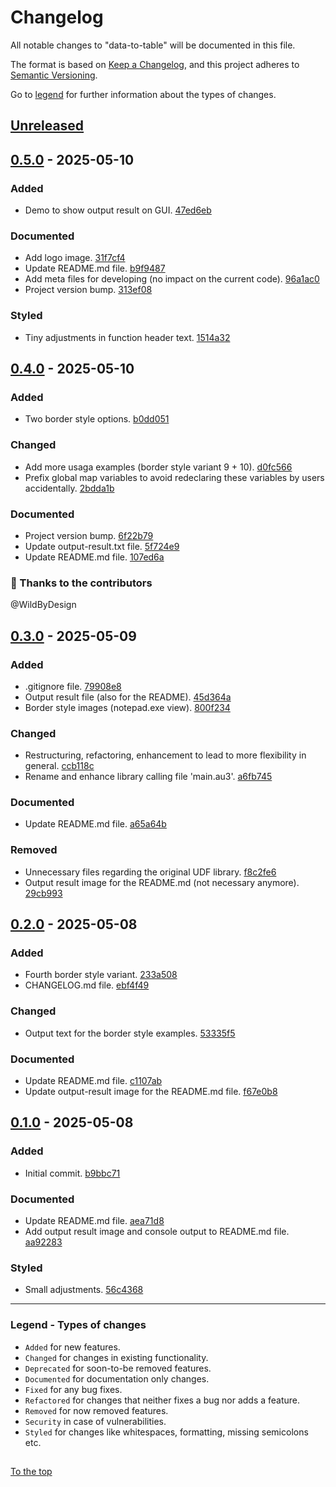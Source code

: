 #####

# Changelog

All notable changes to "data-to-table" will be documented in this file.

The format is based on [Keep a Changelog](https://keepachangelog.com/en/1.0.0/),
and this project adheres to [Semantic Versioning](https://semver.org/spec/v2.0.0.html).

Go to [legend](#legend---types-of-changes) for further information about the types of changes.

## [Unreleased]

## [0.5.0] - 2025-05-10

### Added

- Demo to show output result on GUI. [47ed6eb](https://github.com/sven-seyfert/data-to-table/commit/47ed6ebca74a34f4afa4efab9ff2cc0de573d478)

### Documented

- Add logo image. [31f7cf4](https://github.com/sven-seyfert/data-to-table/commit/31f7cf4698e656a740087a23d088a9770207422b)
- Update README.md file. [b9f9487](https://github.com/sven-seyfert/data-to-table/commit/b9f94876684d62257c7df0e4bce8dfabdda75896)
- Add meta files for developing (no impact on the current code). [96a1ac0](https://github.com/sven-seyfert/data-to-table/commit/96a1ac0e5ffe2c3c467d72f9c8d42fcd613a249b)
- Project version bump. [313ef08](https://github.com/sven-seyfert/data-to-table/commit/313ef084d4fa1e3c29c0aa57ae698a1be2e7a8dc)

### Styled

- Tiny adjustments in function header text. [1514a32](https://github.com/sven-seyfert/data-to-table/commit/1514a32fef1d6c15c441095bc79d31709566b21c)

## [0.4.0] - 2025-05-10

### Added

- Two border style options. [b0dd051](https://github.com/sven-seyfert/data-to-table/commit/b0dd0518fdfba237719a137a4b14ef9acc40e66f)

### Changed

- Add more usaga examples (border style variant 9 + 10). [d0fc566](https://github.com/sven-seyfert/data-to-table/commit/d0fc56683c0442b306d5c12baab616dab0df7a45)
- Prefix global map variables to avoid redeclaring these variables by users accidentally. [2bdda1b](https://github.com/sven-seyfert/data-to-table/commit/2bdda1beea75c993801c9bbf5b6804bd07561718)

### Documented

- Project version bump. [6f22b79](https://github.com/sven-seyfert/data-to-table/commit/6f22b7963d37181ad29c4a36cfda1b563f108b62)
- Update output-result.txt file. [5f724e9](https://github.com/sven-seyfert/data-to-table/commit/5f724e900fc982dbfa88b296422e34c9a21f315b)
- Update README.md file. [107ed6a](https://github.com/sven-seyfert/data-to-table/commit/107ed6a1b2ffe42c776c2e465629fef0345c10a9)

### 🙏 Thanks to the contributors

@WildByDesign

## [0.3.0] - 2025-05-09

### Added

- .gitignore file. [79908e8](https://github.com/sven-seyfert/data-to-table/commit/79908e8087ed9cc02aa519edaad78658a26b44ad)
- Output result file (also for the README). [45d364a](https://github.com/sven-seyfert/data-to-table/commit/45d364aa41cf4a4a29eeecca1e8824777a5a3689)
- Border style images (notepad.exe view). [800f234](https://github.com/sven-seyfert/data-to-table/commit/800f234228b9889ebab57c37a04930a513a08385)

### Changed

- Restructuring, refactoring, enhancement to lead to more flexibility in general. [ccb118c](https://github.com/sven-seyfert/data-to-table/commit/ccb118c34cc521f6973aebba54062018c8555e45)
- Rename and enhance library calling file 'main.au3'. [a6fb745](https://github.com/sven-seyfert/data-to-table/commit/a6fb74578093d5d2ddd3b803e646680dbb481df5)

### Documented

- Update README.md file. [a65a64b](https://github.com/sven-seyfert/data-to-table/commit/a65a64b7c14e86c4f1bb9c7930c4bbf6a9970bb6)

### Removed

- Unnecessary files regarding the original UDF library. [f8c2fe6](https://github.com/sven-seyfert/data-to-table/commit/f8c2fe6dec8f28118f26a41ed4fd27ccb374b559)
- Output result image for the README.md (not necessary anymore). [29cb993](https://github.com/sven-seyfert/data-to-table/commit/29cb9933a014954b72517a2088b83a64af96b75b)

## [0.2.0] - 2025-05-08

### Added

- Fourth border style variant. [233a508](https://github.com/sven-seyfert/data-to-table/commit/233a508281e9d465ec25a1bdae2ce18112eb60d4)
- CHANGELOG.md file. [ebf4f49](https://github.com/sven-seyfert/data-to-table/commit/ebf4f49544e673ab5a16810f70b9f552a4365978)

### Changed

- Output text for the border style examples. [53335f5](https://github.com/sven-seyfert/data-to-table/commit/53335f5e2a0b38fa8d777fb705ec45107ab40b35)

### Documented

- Update README.md file. [c1107ab](https://github.com/sven-seyfert/data-to-table/commit/c1107ab2a7cebd69e67847a87acc86bf743683d5)
- Update output-result image for the README.md file. [f67e0b8](https://github.com/sven-seyfert/data-to-table/commit/f67e0b848f02dd1c80f9b244e5303319f3f7e428)

## [0.1.0] - 2025-05-08

### Added

- Initial commit. [b9bbc71](https://github.com/sven-seyfert/data-to-table/commit/b9bbc71972d9fadcaeea2077aaaf1db3aee798ab)

### Documented

- Update README.md file. [aea71d8](https://github.com/sven-seyfert/data-to-table/commit/aea71d88889fc8d34c70373927bd35630d9bf6e8)
- Add output result image and console output to README.md file. [aa92283](https://github.com/sven-seyfert/data-to-table/commit/aa922837bcd1b5bd882160be5d33a49ae5456960)

### Styled

- Small adjustments. [56c4368](https://github.com/sven-seyfert/data-to-table/commit/56c4368c70c0e2497e26d4152a3094e8bfaefde1)

[Unreleased]: https://github.com/sven-seyfert/data-to-table/compare/v0.5.0...HEAD
[0.5.0]: https://github.com/sven-seyfert/data-to-table/compare/v0.4.0...v0.5.0
[0.4.0]: https://github.com/sven-seyfert/data-to-table/compare/v0.3.0...v0.4.0
[0.3.0]: https://github.com/sven-seyfert/data-to-table/compare/v0.2.0...v0.3.0
[0.2.0]: https://github.com/sven-seyfert/data-to-table/compare/v0.1.0...v0.2.0
[0.1.0]: https://github.com/sven-seyfert/data-to-table/releases/tag/v0.1.0

---

### Legend - Types of changes

- `Added` for new features.
- `Changed` for changes in existing functionality.
- `Deprecated` for soon-to-be removed features.
- `Documented` for documentation only changes.
- `Fixed` for any bug fixes.
- `Refactored` for changes that neither fixes a bug nor adds a feature.
- `Removed` for now removed features.
- `Security` in case of vulnerabilities.
- `Styled` for changes like whitespaces, formatting, missing semicolons etc.

##

[To the top](#)
